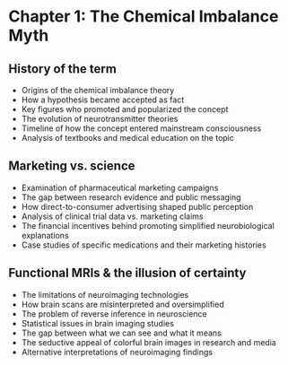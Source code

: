# Chapter 1: The Chemical Imbalance Myth

## History of the term
- Origins of the chemical imbalance theory
- How a hypothesis became accepted as fact
- Key figures who promoted and popularized the concept
- The evolution of neurotransmitter theories
- Timeline of how the concept entered mainstream consciousness
- Analysis of textbooks and medical education on the topic

## Marketing vs. science
- Examination of pharmaceutical marketing campaigns
- The gap between research evidence and public messaging
- How direct-to-consumer advertising shaped public perception
- Analysis of clinical trial data vs. marketing claims
- The financial incentives behind promoting simplified neurobiological explanations
- Case studies of specific medications and their marketing histories

## Functional MRIs & the illusion of certainty
- The limitations of neuroimaging technologies
- How brain scans are misinterpreted and oversimplified
- The problem of reverse inference in neuroscience
- Statistical issues in brain imaging studies
- The gap between what we can see and what it means
- The seductive appeal of colorful brain images in research and media
- Alternative interpretations of neuroimaging findings
